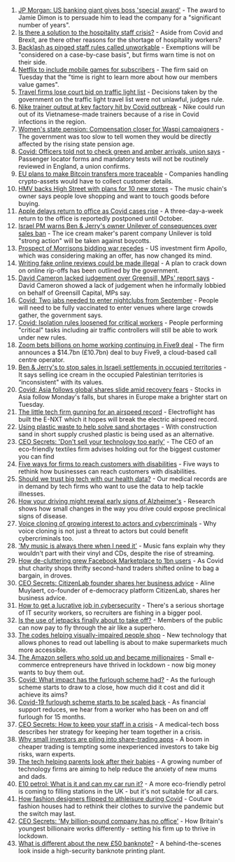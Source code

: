 1. [JP Morgan: US banking giant gives boss 'special award'](https://www.bbc.co.uk/news/business-57911203) - The award to Jamie Dimon is to persuade him to lead the company for a "significant number of years".
2. [Is there a solution to the hospitality staff crisis?](https://www.bbc.co.uk/news/business-57817775) - Aside from Covid and Brexit, are there other reasons for the shortage of hospitality workers?
3. [Backlash as pinged staff rules called unworkable](https://www.bbc.co.uk/news/business-57901500) - Exemptions will be "considered on a case-by-case basis", but firms warn time is not on their side.
4. [Netflix to include mobile games for subscribers](https://www.bbc.co.uk/news/business-57910038) - The firm said on Tuesday that the "time is right to learn more about how our members value games".
5. [Travel firms lose court bid on traffic light list](https://www.bbc.co.uk/news/business-57903979) - Decisions taken by the government on the traffic light travel list were not unlawful, judges rule.
6. [Nike trainer output at key factory hit by Covid outbreak](https://www.bbc.co.uk/news/business-57902093) - Nike could run out of its Vietnamese-made trainers because of a rise in Covid infections in the region.
7. [Women's state pension: Compensation closer for Waspi campaigners](https://www.bbc.co.uk/news/business-57900320) - The government was too slow to tell women they would be directly affected by the rising state pension age.
8. [Covid: Officers told not to check green and amber arrivals, union says](https://www.bbc.co.uk/news/uk-57909022) - Passenger locator forms and mandatory tests will not be routinely reviewed in England, a union confirms.
9. [EU plans to make Bitcoin transfers more traceable](https://www.bbc.co.uk/news/technology-57901113) - Companies handling crypto-assets would have to collect customer details.
10. [HMV backs High Street with plans for 10 new stores](https://www.bbc.co.uk/news/business-57899065) - The music chain's owner says people love shopping and want to touch goods before buying.
11. [Apple delays return to office as Covid cases rise](https://www.bbc.co.uk/news/technology-57891289) - A three-day-a-week return to the office is reportedly postponed until October.
12. [Israel PM warns Ben & Jerry's owner Unilever of consequences over sales ban](https://www.bbc.co.uk/news/world-middle-east-57902243) - The ice cream maker's parent company Unilever is told "strong action" will be taken against boycotts.
13. [Prospect of Morrisons bidding war recedes](https://www.bbc.co.uk/news/business-57899237) - US investment firm Apollo, which was considering making an offer, has now changed its mind.
14. [Writing fake online reviews could be made illegal](https://www.bbc.co.uk/news/business-57887035) - A plan to crack down on online rip-offs has been outlined by the government.
15. [David Cameron lacked judgement over Greensill, MPs' report says](https://www.bbc.co.uk/news/business-57889549) - David Cameron showed a lack of judgement when he informally lobbied on behalf of Greensill Capital, MPs say.
16. [Covid: Two jabs needed to enter nightclubs from September](https://www.bbc.co.uk/news/business-57893788) - People will need to be fully vaccinated to enter venues where large crowds gather, the government says.
17. [Covid: Isolation rules loosened for critical workers](https://www.bbc.co.uk/news/uk-57894392) - People performing "critical" tasks including air traffic controllers will still be able to work under new rules.
18. [Zoom bets billions on home working continuing in Five9 deal](https://www.bbc.co.uk/news/business-57893155) - The firm announces a $14.7bn (£10.7bn) deal to buy Five9, a cloud-based call centre operator.
19. [Ben & Jerry's to stop sales in Israeli settlements in occupied territories](https://www.bbc.co.uk/news/business-57893161) - It says selling ice cream in the occupied Palestinian territories is “inconsistent" with its values.
20. [Covid: Asia follows global shares slide amid recovery fears](https://www.bbc.co.uk/news/business-57885183) - Stocks in Asia follow Monday's falls, but shares in Europe make a brighter start on Tuesday.
21. [The little tech firm gunning for an airspeed record](https://www.bbc.co.uk/news/business-57747128) - Electroflight has built the E-NXT which it hopes will break the electric airspeed record.
22. [Using plastic waste to help solve sand shortages](https://www.bbc.co.uk/news/business-57832425) - With construction sand in short supply crushed plastic is being used as an alternative.
23. [CEO Secrets: 'Don't sell your technology too early'](https://www.bbc.co.uk/news/business-57805207) - The CEO of an eco-friendly textiles firm advises holding out for the biggest customer you can find
24. [Five ways for firms to reach customers with disabilities](https://www.bbc.co.uk/news/business-57808089) - Five ways to rethink how businesses can reach customers with disabilities.
25. [Should we trust big tech with our health data?](https://www.bbc.co.uk/news/business-57817804) - Our medical records are in demand by tech firms who want to use the data to help tackle illnesses.
26. [How your driving might reveal early signs of Alzheimer's](https://www.bbc.co.uk/news/business-57670006) - Research shows how small changes in the way you drive could expose preclinical signs of disease.
27. [Voice cloning of growing interest to actors and cybercriminals](https://www.bbc.co.uk/news/business-57761873) - Why voice cloning is not just a threat to actors but could benefit cybercriminals too.
28. ['My music is always there when I need it'](https://www.bbc.co.uk/news/business-57780853) - Music fans explain why they wouldn't part with their vinyl and CDs, despite the rise of streaming.
29. [How de-cluttering grew Facebook Marketplace to 1bn users](https://www.bbc.co.uk/news/business-57733724) - As Covid shut charity shops thrifty second-hand traders shifted online to bag a bargain, in droves.
30. [CEO Secrets: CitizenLab founder shares her business advice](https://www.bbc.co.uk/news/business-57729691) - Aline Muylaert, co-founder of e-democracy platform CitizenLab, shares her business advice.
31. [How to get a lucrative job in cybersecurity](https://www.bbc.co.uk/news/business-57663096) - There's a serious shortage of IT security workers, so recruiters are fishing in a bigger pool.
32. [Is the use of jetpacks finally about to take off?](https://www.bbc.co.uk/news/business-57652297) - Members of the public can now pay to fly through the air like a superhero.
33. [The codes helping visually-impaired people shop](https://www.bbc.co.uk/news/business-57679943) - New technology that allows phones to read out labelling is about to make supermarkets much more accessible.
34. [The Amazon sellers who sold up and became millionaires](https://www.bbc.co.uk/news/business-57433960) - Small e-commerce entrepreneurs have thrived in lockdown - now big money wants to buy them out.
35. [Covid: What impact has the furlough scheme had?](https://www.bbc.co.uk/news/business-54601117) - As the furlough scheme starts to draw to a close, how much did it cost and did it achieve its aims?
36. [Covid-19 furlough scheme starts to be scaled back](https://www.bbc.co.uk/news/business-57669489) - As financial support reduces, we hear from a worker who has been on and off furlough for 15 months.
37. [CEO Secrets: How to keep your staff in a crisis](https://www.bbc.co.uk/news/business-57611220) - A medical-tech boss describes her strategy for keeping her team together in a crisis.
38. [Why small investors are piling into share-trading apps](https://www.bbc.co.uk/news/business-57466918) - A boom in cheaper trading is tempting some inexperienced investors to take big risks, warn experts.
39. [The tech helping parents look after their babies](https://www.bbc.co.uk/news/business-57581501) - A growing number of technology firms are aiming to help reduce the anxiety of new mums and dads.
40. [E10 petrol: What is it and can my car run it?](https://www.bbc.co.uk/news/business-57585105) - A more eco-friendly petrol is coming to filling stations in the UK - but it's not suitable for all cars.
41. [How fashion designers flipped to athleisure during Covid](https://www.bbc.co.uk/news/business-57557725) - Couture fashion houses had to rethink their clothes to survive the pandemic but the switch may last.
42. [CEO Secrets: 'My billion-pound company has no office'](https://www.bbc.co.uk/news/business-57517669) - How Britain's youngest billionaire works differently - setting his firm up to thrive in lockdown.
43. [What is different about the new £50 banknote?](https://www.bbc.co.uk/news/business-57570867) - A behind-the-scenes look inside a high-security banknote printing plant.
